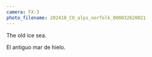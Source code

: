 ```yaml
---
camera: FX-3
photo_filename: 202410_CO_alps_norfolk_000032620021
---
```


The old ice sea.

El antiguo mar de hielo.

